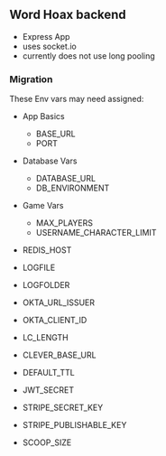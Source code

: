## Word Hoax backend
- Express App
- uses socket.io
- currently does not use long pooling

### Migration
These Env vars may need assigned:
- App Basics
  - BASE_URL
  - PORT 

- Database Vars
  - DATABASE_URL
  - DB_ENVIRONMENT

- Game Vars
  - MAX_PLAYERS
  - USERNAME_CHARACTER_LIMIT

- REDIS_HOST
- LOGFILE
- LOGFOLDER 
- OKTA_URL_ISSUER
- OKTA_CLIENT_ID
- LC_LENGTH
- CLEVER_BASE_URL
- DEFAULT_TTL
- JWT_SECRET
- STRIPE_SECRET_KEY
- STRIPE_PUBLISHABLE_KEY 
- SCOOP_SIZE
